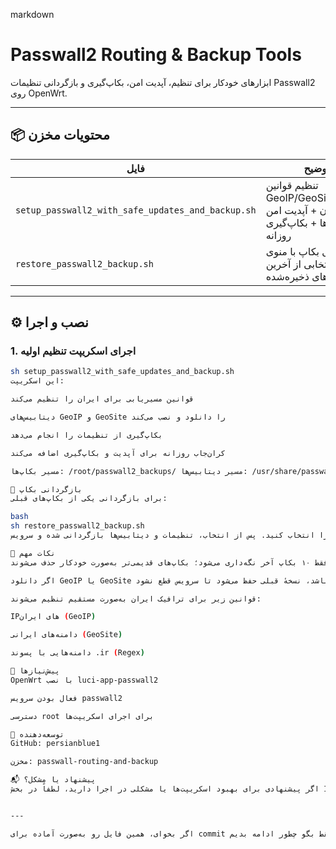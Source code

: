 markdown
# Passwall2 Routing & Backup Tools

ابزارهای خودکار برای تنظیم، آپدیت امن، بکاپ‌گیری و بازگردانی تنظیمات Passwall2 روی OpenWrt.

---

## 📦 محتویات مخزن

| فایل | توضیح |
|------|-------|
| `setup_passwall2_with_safe_updates_and_backup.sh` | تنظیم قوانین GeoIP/GeoSite/Regex برای ایران + آپدیت امن دیتابیس‌ها + بکاپ‌گیری روزانه |
| `restore_passwall2_backup.sh` | بازگردانی بکاپ با منوی انتخابی از آخرین نسخه‌های ذخیره‌شده |

---

## ⚙️ نصب و اجرا

### 1. اجرای اسکریپت تنظیم اولیه

```bash
sh setup_passwall2_with_safe_updates_and_backup.sh
این اسکریپت:

قوانین مسیریابی برای ایران را تنظیم می‌کند

دیتابیس‌های GeoIP و GeoSite را دانلود و نصب می‌کند

بکاپ‌گیری از تنظیمات را انجام می‌دهد

کران‌جاب روزانه برای آپدیت و بکاپ‌گیری اضافه می‌کند

مسیر بکاپ‌ها: /root/passwall2_backups/ مسیر دیتابیس‌ها: /usr/share/passwall2/

🔁 بازگردانی بکاپ
برای بازگردانی یکی از بکاپ‌های قبلی:

bash
sh restore_passwall2_backup.sh
سپس از شما خواسته می‌شود شمارهٔ بکاپ مورد نظر را انتخاب کنید. پس از انتخاب، تنظیمات و دیتابیس‌ها بازگردانی شده و سرویس Passwall2 ری‌استارت می‌شود.

🧠 نکات مهم
فقط ۱۰ بکاپ آخر نگه‌داری می‌شود؛ بکاپ‌های قدیمی‌تر به‌صورت خودکار حذف می‌شوند.

اگر دانلود GeoIP یا GeoSite ناموفق باشد، نسخهٔ قبلی حفظ می‌شود تا سرویس قطع نشود.

قوانین زیر برای ترافیک ایران به‌صورت مستقیم تنظیم می‌شوند:

IPهای ایران (GeoIP)

دامنه‌های ایرانی (GeoSite)

دامنه‌هایی با پسوند .ir (Regex)

📜 پیش‌نیازها
OpenWrt با نصب luci-app-passwall2

فعال بودن سرویس passwall2

دسترسی root برای اجرای اسکریپت‌ها

🧰 توسعه‌دهنده
GitHub: persianblue1

مخزن: passwall-routing-and-backup

📬 پیشنهاد یا مشکل؟
اگر پیشنهادی برای بهبود اسکریپت‌ها یا مشکلی در اجرا دارید، لطفاً در بخش Issues همین مخزن مطرح کنید.


---

اگر بخوای، همین فایل رو به‌صورت آماده برای commit در مخزنت آماده می‌کنم یا حتی نسخه انگلیسی هم برات می‌نویسم. فقط بگو چطور ادامه بدیم.
